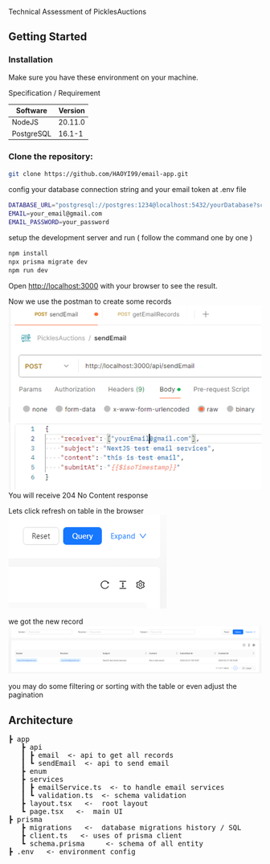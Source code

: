 Technical Assessment of PicklesAuctions

## Getting Started

### Installation

Make sure you have these environment on your machine.

Specification / Requirement

| Software | Version |
| ----------- | ----------- |
| NodeJS | 20.11.0 |
| PostgreSQL | 16.1-1 |


### Clone the repository:
```bash
git clone https://github.com/HAOYI99/email-app.git
```

config your database connection string and your email token at .env file
```bash
DATABASE_URL="postgresql://postgres:1234@localhost:5432/yourDatabase?schema=public"
EMAIL=your_email@gmail.com
EMAIL_PASSWORD=your_password
```

setup the development server and run ( follow the command one by one ) 
```bash
npm install
npx prisma migrate dev
npm run dev
```

Open [http://localhost:3000](http://localhost:3000) with your browser to see the result.

Now we use the postman to create some records
![Alt text](readme.image/image.png)
You will receive 204 No Content response

Lets click refresh on table in the browser
![Alt text](readme.image/image-1.png)

we got the new record 
![Alt text](readme.image/image-2.png)

you may do some filtering or sorting with the table
or even adjust the pagination

## Architecture
<pre>
┣ app
   ┣ api 
   ┃ ┣ email  <- api to get all records
   ┃ ┗ sendEmail  <- api to send email
   ┣ enum  
   ┣ services
   ┃ ┣ emailService.ts  <- to handle email services
   ┃ ┗ validation.ts  <- schema validation
   ┣ layout.tsx   <-  root layout
   ┗ page.tsx   <-  main UI
┣ prisma
   ┣ migrations   <-  database migrations history / SQL
   ┣ client.ts   <- uses of prisma client
   ┗ schema.prisma     <- schema of all entity
┣ .env   <- environment config
</pre>

